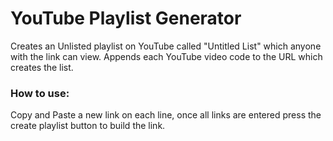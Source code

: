 # YouTube Playlist Generator

Creates an Unlisted playlist on YouTube called "Untitled List" which anyone with the link can view.
Appends each YouTube video code to the URL which creates the list.

### How to use:
Copy and Paste a new link on each line, once all links are entered press the create playlist button to build the link.
